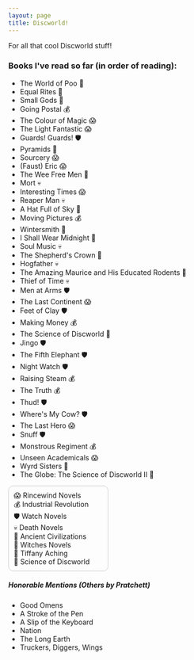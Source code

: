 ```yaml
---
layout: page
title: Discworld!
---
```

For all that cool Discworld stuff!
### Books I've read so far (in order of reading):
* The World of Poo 💩
* Equal Rites 🧹
* Small Gods 🏺
* Going Postal 💰
* The Colour of Magic 😱
* The Light Fantastic 😱
* Guards! Guards! 🛡️
* Pyramids 🏺
* Sourcery 😱
* (Faust) Eric 😱
* The Wee Free Men 🐑
* Mort 💀
* Interesting Times 😱
* Reaper Man 💀
* A Hat Full of Sky 🐑
* Moving Pictures 💰
* Wintersmith 🐑
* I Shall Wear Midnight 🐑
* Soul Music 💀
* The Shepherd's Crown 🐑
* Hogfather 💀
* The Amazing Maurice and His Educated Rodents 🐀
* Thief of Time 💀
* Men at Arms 🛡️
* The Last Continent 😱
* Feet of Clay 🛡️
* Making Money 💰
* The Science of Discworld 🧪
* Jingo 🛡️
* The Fifth Elephant 🛡️
* Night Watch 🛡️
* Raising Steam 💰
* The Truth 💰
* Thud! 🛡️
* Where's My Cow? 🛡️
* The Last Hero 😱
* Snuff 🛡️
* Monstrous Regiment 💰
* Unseen Academicals 😱
* Wyrd Sisters 🧹
* The Globe: The Science of Discworld II 🧪 

<div style="border: 1px solid #ccc; padding: 10px; border-radius: 10px; width: 25%; max-width: 300px; min-width: 180px;">
😱 Rincewind Novels<br>
💰 Industrial Revolution<br>
🛡️ Watch Novels<br>
💀 Death Novels<br>
🏺 Ancient Civilizations<br>
🧹 Witches Novels<br>
🐑 Tiffany Aching <br>
🧪 Science of Discworld 
</div>



##### Honorable Mentions (Others by Pratchett)
* Good Omens
* A Stroke of the Pen
* A Slip of the Keyboard
* Nation
* The Long Earth
* Truckers, Diggers, Wings